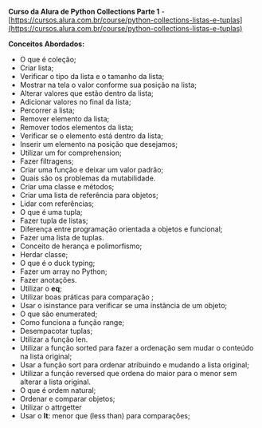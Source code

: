 **Curso da Alura de Python Collections Parte 1** - [https://cursos.alura.com.br/course/python-collections-listas-e-tuplas](https://cursos.alura.com.br/course/python-collections-listas-e-tuplas)

**Conceitos Abordados:**
- O que é coleção;
- Criar lista;
- Verificar o tipo da lista e o tamanho da lista;
- Mostrar na tela o valor conforme sua posição na lista;
- Alterar valores que estão dentro da lista;
- Adicionar valores no final da lista;
- Percorrer a lista;
- Remover elemento da lista;
- Remover todos elementos da lista;
- Verificar se o elemento está dentro da lista;
- Inserir um elemento na posição que desejamos;
- Utilizar um for comprehension;
- Fazer filtragens;
- Criar uma função e deixar um valor padrão;
- Quais são os problemas da mutabilidade.
- Criar uma classe e métodos;
- Criar uma lista de referência para objetos;
- Lidar com referências;
- O que é uma tupla;
- Fazer tupla de listas;
- Diferença entre programação orientada a objetos e funcional;
- Fazer uma lista de tuplas.
- Conceito de herança e polimorfismo;
- Herdar classe;
- O que é o duck typing;
- Fazer um array no Python;
- Fazer anotações.
- Utilizar o __eq__;
- Utilizar boas práticas para comparação ;
- Usar o isinstance para verificar se uma instância de um objeto;
- O que são enumerated;
- Como funciona a função range;
- Desempacotar tuplas;
- Utilizar a função len.
- Utilizar a função sorted para fazer a ordenação sem mudar o conteúdo na lista original;
- Usar a função sort para ordenar atribuindo e mudando a lista original;
- Utilizar a função reversed que ordena do maior para o menor sem alterar a lista original.
- O que é ordem natural;
- Ordenar e comparar objetos;
- Utilizar o attrgetter
- Usar o __lt__: menor que (less than) para comparações;